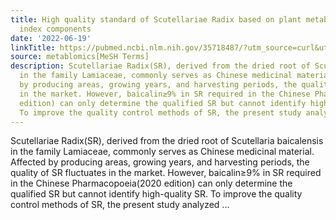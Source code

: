```yaml
---
title: High quality standard of Scutellariae Radix based on plant metabolomics and
  index components
date: '2022-06-19'
linkTitle: https://pubmed.ncbi.nlm.nih.gov/35718487/?utm_source=curl&utm_medium=rss&utm_campaign=pubmed-2&utm_content=1Zkrxt7ktlCbHBXEV3v65xxSnkSWNsJ1A6Fq3gBniKhGfIUslK&fc=20210907212339&ff=20220621212602&v=2.17.6
source: metablomics[MeSH Terms]
description: Scutellariae Radix(SR), derived from the dried root of Scutellaria baicalensis
  in the family Lamiaceae, commonly serves as Chinese medicinal material. Affected
  by producing areas, growing years, and harvesting periods, the quality of SR fluctuates
  in the market. However, baicalin≥9% in SR required in the Chinese Pharmacopoeia(2020
  edition) can only determine the qualified SR but cannot identify high-quality SR.
  To improve the quality control methods of SR, the present study analyzed ...
---
```

Scutellariae Radix(SR), derived from the dried root of Scutellaria baicalensis in the family Lamiaceae, commonly serves as Chinese medicinal material. Affected by producing areas, growing years, and harvesting periods, the quality of SR fluctuates in the market. However, baicalin≥9% in SR required in the Chinese Pharmacopoeia(2020 edition) can only determine the qualified SR but cannot identify high-quality SR. To improve the quality control methods of SR, the present study analyzed ...